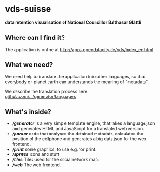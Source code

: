 # vds-suisse
**data retention visualisation of National Councillor Balthasar Glättli**

## Where can I find it?

The application is online at http://apps.opendatacity.de/vds/index_en.html

## What we need?

We need help to translate the application into other languages, so that everybody on planet earth can understands the meaning of "metadata".

We describe the translation process here: [github.com/.../generator/languages](https://github.com/opendatacity/vds-suisse/tree/master/generator/languages)

## What's inside?

* ***/generator*** is a very simple template engine, that takes a language.json and generates HTML and JavaScript for a translated web version.
* ***/parser*** code that analyses the detained metadata, calculates the position of the cellphone and generates a big data.json for the web frontend.
* ***/print*** some graphics, to use e.g. for print.
* ***/sprites*** icons and stuff
* ***/tiles*** Tiles used for the socialnetwork map.
* ***/web*** The web frontend.



